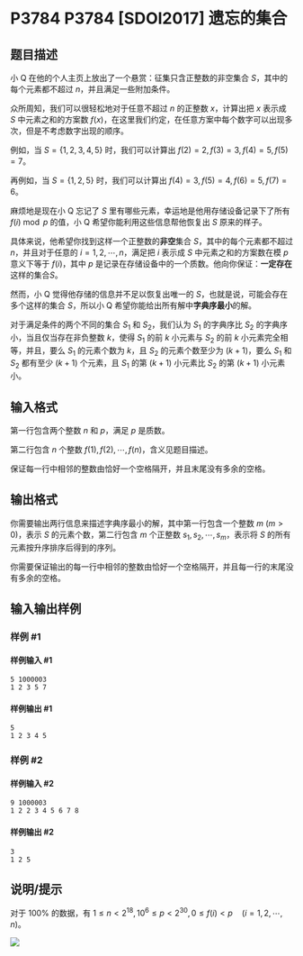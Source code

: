 # P3784 P3784 [SDOI2017] 遗忘的集合

## 题目描述

小 Q 在他的个人主页上放出了一个悬赏：征集只含正整数的非空集合 $S$，其中的每个元素都不超过 $n$，并且满足一些附加条件。

众所周知，我们可以很轻松地对于任意不超过 $n$ 的正整数 $x$，计算出把 $x$ 表示成 $S$ 中元素之和的方案数 $f(x)$，在这里我们约定，在任意方案中每个数字可以出现多次，但是不考虑数字出现的顺序。

例如，当 $S=\{1,2,3,4,5\}$ 时，我们可以计算出 $f(2) = 2, f(3) = 3, f(4) = 5, f(5) = 7$。

再例如，当 $S=\{1,2,5\}$ 时，我们可以计算出 $f(4) = 3, f(5) = 4, f(6) = 5, f(7) = 6$。

麻烦地是现在小 Q 忘记了 $S$ 里有哪些元素，幸运地是他用存储设备记录下了所有 $f(i)\bmod p$ 的值，小 Q 希望你能利用这些信息帮他恢复出 $S$ 原来的样子。

具体来说，他希望你找到这样一个正整数的**非空**集合 $S$，其中的每个元素都不超过 $n$，并且对于任意的 $i = 1, 2,\cdots ,n$，满足把 $i$ 表示成 $S$ 中元素之和的方案数在模 $p$ 意义下等于 $f(i)$，其中 $p$ 是记录在存储设备中的一个质数。他向你保证：**一定存在**这样的集合$S$。

然而，小 Q 觉得他存储的信息并不足以恢复出唯一的 $S$，也就是说，可能会存在多个这样的集合 $S$，所以小 Q 希望你能给出所有解中**字典序最小**的解。

对于满足条件的两个不同的集合 $S_1$ 和 $S_2$，我们认为 $S_1$ 的字典序比 $S_2$ 的字典序小，当且仅当存在非负整数 $k$，使得 $S_1$ 的前 $k$ 小元素与 $S_2$ 的前 $k$ 小元素完全相等，并且，要么 $S_1$ 的元素个数为 $k$，且 $S_2$ 的元素个数至少为 $(k + 1)$，要么 $S_1$ 和 $S_2$ 都有至少 $(k + 1)$ 个元素，且 $S_1$ 的第 $(k + 1)$ 小元素比 $S_2$ 的第 $(k + 1)$ 小元素小。


## 输入格式

第一行包含两个整数 $n$ 和 $p$，满足 $p$ 是质数。

第二行包含 $n$ 个整数 $f(1), f(2),\cdots , f(n)$，含义见题目描述。

保证每一行中相邻的整数由恰好一个空格隔开，并且末尾没有多余的空格。


## 输出格式

你需要输出两行信息来描述字典序最小的解，其中第一行包含一个整数 $m\ (m > 0)$，表示 $S$ 的元素个数，第二行包含 $m$ 个正整数 $s_1, s_2,\cdots ,s_m$，表示将 $S$ 的所有元素按升序排序后得到的序列。

你需要保证输出的每一行中相邻的整数由恰好一个空格隔开，并且每一行的末尾没有多余的空格。


## 输入输出样例

### 样例 #1

#### 样例输入 #1

```
5 1000003
1 2 3 5 7
```

#### 样例输出 #1

```
5
1 2 3 4 5
```

### 样例 #2

#### 样例输入 #2

```
9 1000003
1 2 2 3 4 5 6 7 8
```

#### 样例输出 #2

```
3
1 2 5
```

## 说明/提示

对于 $100\%$ 的数据，有 $1 \leq n < 2^{18} , 10^6 \leq p < 2^{30} , 0 \leq f(i) < p\quad (i=1,2, \cdots , n)$。

![](https://cdn.luogu.com.cn/upload/pic/5548.png)

